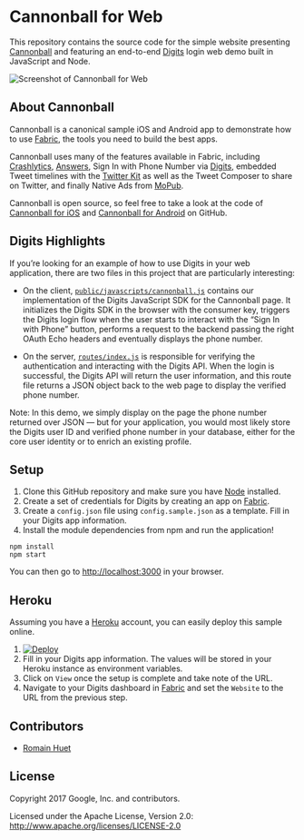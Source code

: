 # Cannonball for Web

This repository contains the source code for the simple website presenting [Cannonball](http://cannonballapp.io/) and featuring an end-to-end [Digits](https://get.fabric.io/) login web demo built in JavaScript and Node.

![Screenshot of Cannonball for Web](screenshot.png "Screenshot of Cannonball for Web")

## About Cannonball

Cannonball is a canonical sample iOS and Android app to demonstrate how to use [Fabric](https://get.fabric.io/), the tools you need to build the best apps.

Cannonball uses many of the features available in Fabric, including [Crashlytics](https://fabric.io/kits/crashlytics), [Answers](https://answers.io/), Sign In with Phone Number via [Digits](https://fabric.io/kits/digits), embedded Tweet timelines with the [Twitter Kit](https://fabric.io/kits/twitterkit) as well as the Tweet Composer to share on Twitter, and finally Native Ads from [MoPub](https://fabric.io/kits/mopub).

Cannonball is open source, so feel free to take a look at the code of [Cannonball for iOS](https://github.com/crashlytics/cannonball-ios) and [Cannonball for Android](https://github.com/crashlytics/cannonball-android) on GitHub.

## Digits Highlights

If you’re looking for an example of how to use Digits in your web application, there are two files in this project that are particularly interesting:

* On the client, [`public/javascripts/cannonball.js`](https://github.com/crashlytics/cannonball-web/blob/master/public/javascripts/cannonball.js) contains our implementation of the Digits JavaScript SDK for the Cannonball page. It initializes the Digits SDK in the browser with the consumer key, triggers the Digits login flow when the user starts to interact with the “Sign In with Phone” button, performs a request to the backend passing the right OAuth Echo headers and eventually displays the phone number.

* On the server, [`routes/index.js`](https://github.com/crashlytics/cannonball-web/blob/master/routes/index.js) is responsible for verifying the authentication and interacting with the Digits API. When the login is successful, the Digits API will return the user information, and this route file returns a JSON object back to the web page to display the verified phone number.

Note: In this demo, we simply display on the page the phone number returned over JSON — but for your application, you would most likely store the Digits user ID and verified phone number in your database, either for the core user identity or to enrich an existing profile.

## Setup

1. Clone this GitHub repository and make sure you have [Node](http://nodejs.org/) installed.
2. Create a set of credentials for Digits by creating an app on [Fabric](https://get.fabric.io/).
3. Create a `config.json` file using `config.sample.json` as a template. Fill in your Digits app information.
4. Install the module dependencies from npm and run the application!

```
npm install
npm start
```

You can then go to [http://localhost:3000](http://localhost:3000) in your browser.

## Heroku

Assuming you have a [Heroku](https://heroku.com/) account, you can easily deploy this sample online.

1. [![Deploy](https://www.herokucdn.com/deploy/button.svg)](https://heroku.com/deploy)
2. Fill in your Digits app information. The values will be stored in your Heroku instance as environment variables.
3. Click on `View` once the setup is complete and take note of the URL.
4. Navigate to your Digits dashboard in [Fabric](https://fabric.io) and set the `Website` to the URL from the previous step.

## Contributors

* [Romain Huet](https://twitter.com/romainhuet)

## License

Copyright 2017 Google, Inc. and contributors.

Licensed under the Apache License, Version 2.0: http://www.apache.org/licenses/LICENSE-2.0
